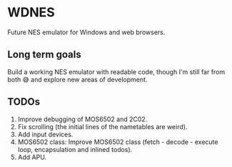 # WDNES
Future NES emulator for Windows and web browsers.
 
## Long term goals
Build a working NES emulator with readable code, though I'm still far from both :sweat_smile: and explore new areas of development.

## TODOs
1. Improve debugging of MOS6502 and 2C02.
2. Fix scrolling (the initial lines of the nametables are weird).
3. Add input devices.
4. MOS6502 class: Improve MOS6502 class (fetch - decode - execute loop, encapsulation and inlined todos).
5. Add APU.
